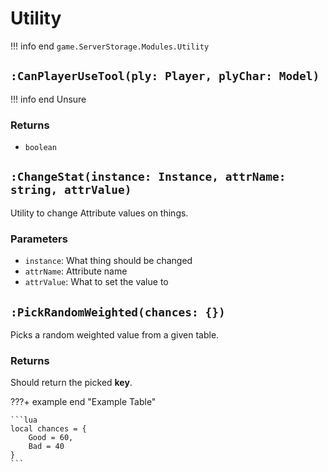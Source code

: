 # Utility
!!! info end
    ``game.ServerStorage.Modules.Utility``


## `:CanPlayerUseTool(ply: Player, plyChar: Model)`
!!! info end
    Unsure

### Returns
* ``boolean``


## `:ChangeStat(instance: Instance, attrName: string, attrValue)`
Utility to change Attribute values on things.

### Parameters
* ``instance``: What thing should be changed
* ``attrName``: Attribute name
* ``attrValue``: What to set the value to


## `:PickRandomWeighted(chances: {})`

Picks a random weighted value from a given table.

### Returns
Should return the picked **key**.

???+ example end "Example Table"

    ```lua
    local chances = {
        Good = 60,
        Bad = 40
    }
    ```